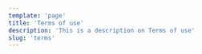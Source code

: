 ```yaml
---
template: 'page'
title: 'Terms of use'
description: 'This is a description on Terms of use'
slug: 'terms'
---
```

